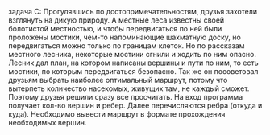 задача С:
Прогулявшись по достопримечательностям, друзья захотели взглянуть на дикую природу. А местные леса известны своей болотистой местностью, и чтобы передвигаться по ней были проложены мостики, чем-то напоминающие шахматную доску, но передвигаться можно только по границам клеток. Но по рассказам местного лесника, некоторые мостики сгнили и ходить по ним опасно. Лесник дал план, на котором написаны вершины и пути по ним, то есть мостики, по которым передвигаться безопасно. Так же он посоветовал друзьям выбрать наиболее оптимальный маршрут, потому что вытерпеть количество насекомых, живущих там, не каждый сможет. Поэтому друзья решили сразу все просчитать.
На вход программа получает кол-во вершин и ребер.
Далее перечисляются ребра (откуда и куда).
Необходимо вывести маршрут в формате прохождения необходимых вершин.